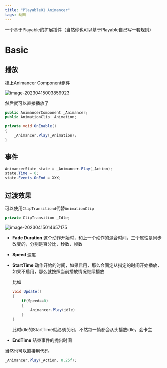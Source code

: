 ```yaml
---
title: "Playable01 Animancer"
tags: 动画
---
```

一个基于Playable的扩展插件（当然你也可以基于Playable自己写一套规则）

# Basic

## 播放

挂上Animancer Component组件

![image-20230415003859923](https://cdn.jsdelivr.net/gh/Gasskin/CloudImg/img/202304150038946.png)

然后就可以直接播放了

```c#
public AnimancerComponent _Animancer;
public AnimationClip _Animation;

private void OnEnable()
{
    _Animancer.Play(_Animation);
}
```

## 事件

```c#
AnimancerState state = _Animancer.Play(_Action);
state.Time = 0;
state.Events.OnEnd = XXX;
```

## 过渡效果

可以使用`ClipTransitiond`代替`AnimationClip`

```c#
private ClipTransition _Idle;
```

![image-20230415014657175](https://cdn.jsdelivr.net/gh/Gasskin/CloudImg/img/202304150146198.png)

- **Fade Duration** 这个动作开始时，和上一个动作的混合时间，三个属性是同步改变的，分别是百分比，秒数，帧数

- **Speed** 速度

- **StartTime** 动作开始的时间，如果启用，那么会固定从指定的时间开始播放，如果不启用，那么就按照当前播放情况继续播放

  比如

  ```c#
  void Update()
  {
      if(Speed==0)   
      {
          Animancer.Play(idle)
      }
  }
  ```

  此时idle的StartTime就必须关闭，不然每一帧都会从头播放idle，会卡主

- **EndTime** 结束事件的抛出时间

当然也可以直接用代码

```c#
_Animancer.Play(_Action, 0.25f);
```



